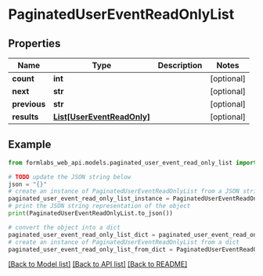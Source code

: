 # PaginatedUserEventReadOnlyList


## Properties

Name | Type | Description | Notes
------------ | ------------- | ------------- | -------------
**count** | **int** |  | [optional] 
**next** | **str** |  | [optional] 
**previous** | **str** |  | [optional] 
**results** | [**List[UserEventReadOnly]**](UserEventReadOnly.md) |  | [optional] 

## Example

```python
from formlabs_web_api.models.paginated_user_event_read_only_list import PaginatedUserEventReadOnlyList

# TODO update the JSON string below
json = "{}"
# create an instance of PaginatedUserEventReadOnlyList from a JSON string
paginated_user_event_read_only_list_instance = PaginatedUserEventReadOnlyList.from_json(json)
# print the JSON string representation of the object
print(PaginatedUserEventReadOnlyList.to_json())

# convert the object into a dict
paginated_user_event_read_only_list_dict = paginated_user_event_read_only_list_instance.to_dict()
# create an instance of PaginatedUserEventReadOnlyList from a dict
paginated_user_event_read_only_list_from_dict = PaginatedUserEventReadOnlyList.from_dict(paginated_user_event_read_only_list_dict)
```
[[Back to Model list]](../README.md#documentation-for-models) [[Back to API list]](../README.md#documentation-for-api-endpoints) [[Back to README]](../README.md)



